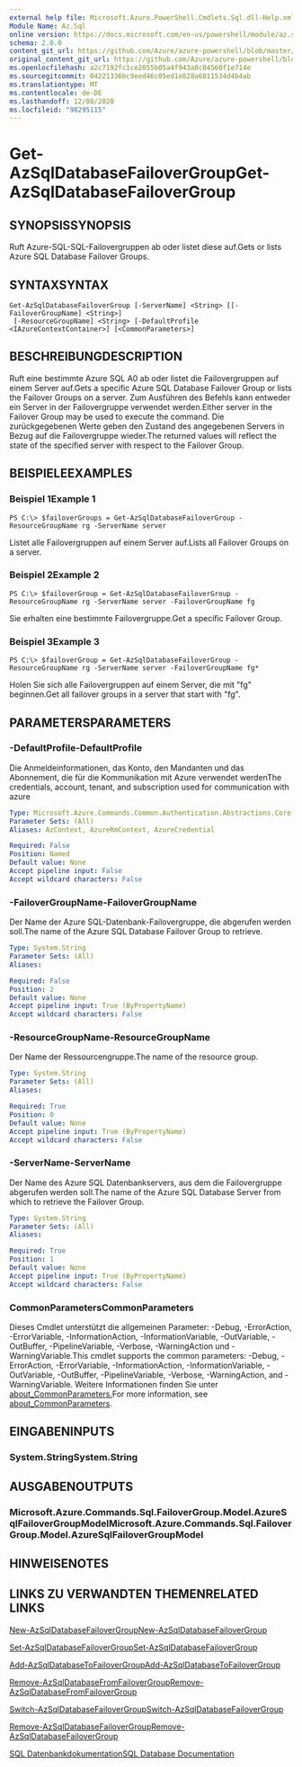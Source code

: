 ```yaml
---
external help file: Microsoft.Azure.PowerShell.Cmdlets.Sql.dll-Help.xml
Module Name: Az.Sql
online version: https://docs.microsoft.com/en-us/powershell/module/az.sql/get-azsqldatabasefailovergroup
schema: 2.0.0
content_git_url: https://github.com/Azure/azure-powershell/blob/master/src/Sql/Sql/help/Get-AzSqlDatabaseFailoverGroup.md
original_content_git_url: https://github.com/Azure/azure-powershell/blob/master/src/Sql/Sql/help/Get-AzSqlDatabaseFailoverGroup.md
ms.openlocfilehash: a2c7192fc1ce2055b05a4f943a0c04560f1e714e
ms.sourcegitcommit: 04221336bc9eed46c05ed1e828a6811534d4b4ab
ms.translationtype: MT
ms.contentlocale: de-DE
ms.lasthandoff: 12/08/2020
ms.locfileid: "98295115"
---
```

# <span data-ttu-id="61838-101">Get-AzSqlDatabaseFailoverGroup</span><span class="sxs-lookup"><span data-stu-id="61838-101">Get-AzSqlDatabaseFailoverGroup</span></span>

## <span data-ttu-id="61838-102">SYNOPSIS</span><span class="sxs-lookup"><span data-stu-id="61838-102">SYNOPSIS</span></span>
<span data-ttu-id="61838-103">Ruft Azure-SQL-SQL-Failovergruppen ab oder listet diese auf.</span><span class="sxs-lookup"><span data-stu-id="61838-103">Gets or lists Azure SQL Database Failover Groups.</span></span>

## <span data-ttu-id="61838-104">SYNTAX</span><span class="sxs-lookup"><span data-stu-id="61838-104">SYNTAX</span></span>

```
Get-AzSqlDatabaseFailoverGroup [-ServerName] <String> [[-FailoverGroupName] <String>]
 [-ResourceGroupName] <String> [-DefaultProfile <IAzureContextContainer>] [<CommonParameters>]
```

## <span data-ttu-id="61838-105">BESCHREIBUNG</span><span class="sxs-lookup"><span data-stu-id="61838-105">DESCRIPTION</span></span>
<span data-ttu-id="61838-106">Ruft eine bestimmte Azure SQL A0 ab oder listet die Failovergruppen auf einem Server auf.</span><span class="sxs-lookup"><span data-stu-id="61838-106">Gets a specific Azure SQL Database Failover Group or lists the Failover Groups on a server.</span></span>
<span data-ttu-id="61838-107">Zum Ausführen des Befehls kann entweder ein Server in der Failovergruppe verwendet werden.</span><span class="sxs-lookup"><span data-stu-id="61838-107">Either server in the Failover Group may be used to execute the command.</span></span> <span data-ttu-id="61838-108">Die zurückgegebenen Werte geben den Zustand des angegebenen Servers in Bezug auf die Failovergruppe wieder.</span><span class="sxs-lookup"><span data-stu-id="61838-108">The returned values will reflect the state of the specified server with respect to the Failover Group.</span></span>

## <span data-ttu-id="61838-109">BEISPIELE</span><span class="sxs-lookup"><span data-stu-id="61838-109">EXAMPLES</span></span>

### <span data-ttu-id="61838-110">Beispiel 1</span><span class="sxs-lookup"><span data-stu-id="61838-110">Example 1</span></span>
```
PS C:\> $failoverGroups = Get-AzSqlDatabaseFailoverGroup -ResourceGroupName rg -ServerName server
```

<span data-ttu-id="61838-111">Listet alle Failovergruppen auf einem Server auf.</span><span class="sxs-lookup"><span data-stu-id="61838-111">Lists all Failover Groups on a server.</span></span>

### <span data-ttu-id="61838-112">Beispiel 2</span><span class="sxs-lookup"><span data-stu-id="61838-112">Example 2</span></span>
```
PS C:\> $failoverGroup = Get-AzSqlDatabaseFailoverGroup -ResourceGroupName rg -ServerName server -FailoverGroupName fg
```

<span data-ttu-id="61838-113">Sie erhalten eine bestimmte Failovergruppe.</span><span class="sxs-lookup"><span data-stu-id="61838-113">Get a specific Failover Group.</span></span>

### <span data-ttu-id="61838-114">Beispiel 3</span><span class="sxs-lookup"><span data-stu-id="61838-114">Example 3</span></span>
```
PS C:\> $failoverGroup = Get-AzSqlDatabaseFailoverGroup -ResourceGroupName rg -ServerName server -FailoverGroupName fg*
```

<span data-ttu-id="61838-115">Holen Sie sich alle Failovergruppen auf einem Server, die mit "fg" beginnen.</span><span class="sxs-lookup"><span data-stu-id="61838-115">Get all failover groups in a server that start with "fg".</span></span>

## <span data-ttu-id="61838-116">PARAMETERS</span><span class="sxs-lookup"><span data-stu-id="61838-116">PARAMETERS</span></span>

### <span data-ttu-id="61838-117">-DefaultProfile</span><span class="sxs-lookup"><span data-stu-id="61838-117">-DefaultProfile</span></span>
<span data-ttu-id="61838-118">Die Anmeldeinformationen, das Konto, den Mandanten und das Abonnement, die für die Kommunikation mit Azure verwendet werden</span><span class="sxs-lookup"><span data-stu-id="61838-118">The credentials, account, tenant, and subscription used for communication with azure</span></span>

```yaml
Type: Microsoft.Azure.Commands.Common.Authentication.Abstractions.Core.IAzureContextContainer
Parameter Sets: (All)
Aliases: AzContext, AzureRmContext, AzureCredential

Required: False
Position: Named
Default value: None
Accept pipeline input: False
Accept wildcard characters: False
```

### <span data-ttu-id="61838-119">-FailoverGroupName</span><span class="sxs-lookup"><span data-stu-id="61838-119">-FailoverGroupName</span></span>
<span data-ttu-id="61838-120">Der Name der Azure SQL-Datenbank-Failovergruppe, die abgerufen werden soll.</span><span class="sxs-lookup"><span data-stu-id="61838-120">The name of the Azure SQL Database Failover Group to retrieve.</span></span>

```yaml
Type: System.String
Parameter Sets: (All)
Aliases:

Required: False
Position: 2
Default value: None
Accept pipeline input: True (ByPropertyName)
Accept wildcard characters: False
```

### <span data-ttu-id="61838-121">-ResourceGroupName</span><span class="sxs-lookup"><span data-stu-id="61838-121">-ResourceGroupName</span></span>
<span data-ttu-id="61838-122">Der Name der Ressourcengruppe.</span><span class="sxs-lookup"><span data-stu-id="61838-122">The name of the resource group.</span></span>

```yaml
Type: System.String
Parameter Sets: (All)
Aliases:

Required: True
Position: 0
Default value: None
Accept pipeline input: True (ByPropertyName)
Accept wildcard characters: False
```

### <span data-ttu-id="61838-123">-ServerName</span><span class="sxs-lookup"><span data-stu-id="61838-123">-ServerName</span></span>
<span data-ttu-id="61838-124">Der Name des Azure SQL Datenbankservers, aus dem die Failovergruppe abgerufen werden soll.</span><span class="sxs-lookup"><span data-stu-id="61838-124">The name of the Azure SQL Database Server from which to retrieve the Failover Group.</span></span>

```yaml
Type: System.String
Parameter Sets: (All)
Aliases:

Required: True
Position: 1
Default value: None
Accept pipeline input: True (ByPropertyName)
Accept wildcard characters: False
```

### <span data-ttu-id="61838-125">CommonParameters</span><span class="sxs-lookup"><span data-stu-id="61838-125">CommonParameters</span></span>
<span data-ttu-id="61838-126">Dieses Cmdlet unterstützt die allgemeinen Parameter: -Debug, -ErrorAction, -ErrorVariable, -InformationAction, -InformationVariable, -OutVariable, -OutBuffer, -PipelineVariable, -Verbose, -WarningAction und -WarningVariable.</span><span class="sxs-lookup"><span data-stu-id="61838-126">This cmdlet supports the common parameters: -Debug, -ErrorAction, -ErrorVariable, -InformationAction, -InformationVariable, -OutVariable, -OutBuffer, -PipelineVariable, -Verbose, -WarningAction, and -WarningVariable.</span></span> <span data-ttu-id="61838-127">Weitere Informationen finden Sie unter [about_CommonParameters.](http://go.microsoft.com/fwlink/?LinkID=113216)</span><span class="sxs-lookup"><span data-stu-id="61838-127">For more information, see [about_CommonParameters](http://go.microsoft.com/fwlink/?LinkID=113216).</span></span>

## <span data-ttu-id="61838-128">EINGABEN</span><span class="sxs-lookup"><span data-stu-id="61838-128">INPUTS</span></span>

### <span data-ttu-id="61838-129">System.String</span><span class="sxs-lookup"><span data-stu-id="61838-129">System.String</span></span>

## <span data-ttu-id="61838-130">AUSGABEN</span><span class="sxs-lookup"><span data-stu-id="61838-130">OUTPUTS</span></span>

### <span data-ttu-id="61838-131">Microsoft.Azure.Commands.Sql.FailoverGroup.Model.AzureSqlFailoverGroupModel</span><span class="sxs-lookup"><span data-stu-id="61838-131">Microsoft.Azure.Commands.Sql.FailoverGroup.Model.AzureSqlFailoverGroupModel</span></span>

## <span data-ttu-id="61838-132">HINWEISE</span><span class="sxs-lookup"><span data-stu-id="61838-132">NOTES</span></span>

## <span data-ttu-id="61838-133">LINKS ZU VERWANDTEN THEMEN</span><span class="sxs-lookup"><span data-stu-id="61838-133">RELATED LINKS</span></span>

[<span data-ttu-id="61838-134">New-AzSqlDatabaseFailoverGroup</span><span class="sxs-lookup"><span data-stu-id="61838-134">New-AzSqlDatabaseFailoverGroup</span></span>](./New-AzSqlDatabaseFailoverGroup.md)

[<span data-ttu-id="61838-135">Set-AzSqlDatabaseFailoverGroup</span><span class="sxs-lookup"><span data-stu-id="61838-135">Set-AzSqlDatabaseFailoverGroup</span></span>](./Set-AzSqlDatabaseFailoverGroup.md)

[<span data-ttu-id="61838-136">Add-AzSqlDatabaseToFailoverGroup</span><span class="sxs-lookup"><span data-stu-id="61838-136">Add-AzSqlDatabaseToFailoverGroup</span></span>](./Add-AzSqlDatabaseToFailoverGroup.md)

[<span data-ttu-id="61838-137">Remove-AzSqlDatabaseFromFailoverGroup</span><span class="sxs-lookup"><span data-stu-id="61838-137">Remove-AzSqlDatabaseFromFailoverGroup</span></span>](./Remove-AzSqlDatabaseFromFailoverGroup.md)

[<span data-ttu-id="61838-138">Switch-AzSqlDatabaseFailoverGroup</span><span class="sxs-lookup"><span data-stu-id="61838-138">Switch-AzSqlDatabaseFailoverGroup</span></span>](./Switch-AzSqlDatabaseFailoverGroup.md)

[<span data-ttu-id="61838-139">Remove-AzSqlDatabaseFailoverGroup</span><span class="sxs-lookup"><span data-stu-id="61838-139">Remove-AzSqlDatabaseFailoverGroup</span></span>](./Remove-AzSqlDatabaseFailoverGroup.md)

[<span data-ttu-id="61838-140">SQL Datenbankdokumentation</span><span class="sxs-lookup"><span data-stu-id="61838-140">SQL Database Documentation</span></span>](https://docs.microsoft.com/azure/sql-database/)

